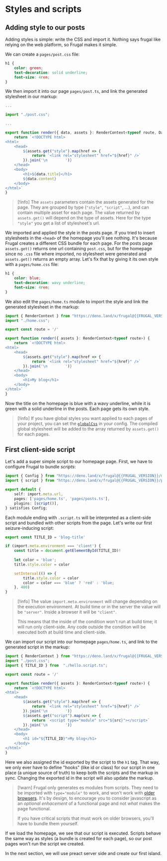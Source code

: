 # Styles and scripts

## Adding style to our posts

Adding styles is simple: write the CSS and import it. Nothing says frugal like relying on the web platform, so Frugal makes it simple.

We can create a `pages/post.css` file:

```css filename=pages/post.css
h1 {
    color: green;
    text-decoration: solid underline;
    font-size: 4rem;
}
```

We then import it into our page `pages/post.ts`, and link the generated stylesheet in our markup:

```ts filename=pages/post.ts lines=[3,7,10-14]
...

import "./post.css";

...

export function render({ data, assets }: RenderContext<typeof route, Data> ) {
    return `<!DOCTYPE html>
<html>
    <head>
        ${assets.get("style").map(href => {
            return `<link rel="stylesheet" href="${href}" />`
        }).join('\n        ')}
    </head>
    <body>
        <h1>${data.title}</h1>
        ${data.content}
    </body>
</html>`
}
```

> [!info]
> The `assets` parameters contain the assets generated for the page. They are grouped by type (`"style"`, `"script"`, ...), and can contain multiple asset for each page. The value returned by `assets.get()` will depend on the type of assets. Here for the type `"style"` you get a list of stylesheet's url.

We imported and applied the style in the posts page. If you tried to insert stylesheets in the `<head>` of the homepage you'll see nothing. It's because Frugal creates a different CSS bundle for each page. For the posts page `assets.get()` returns one url containing `post.css`, but for the homepage since no `.css` file where imported, no stylesheet were generated and `assets.get()` returns an empty array. Let's fix that by giving it its own style with a `pages/home.css` file:

```css filename=pages/home.css
h1 {
    color: blue;
    text-decoration: wavy underline;
    font-size: 4rem;
}
```

We also edit the `pages/home.ts` module to import the style and link the generated stylesheet in the markup:

```ts filename=page/home.ts lines=[1-2,6,9-13]
import { RenderContext } from "https://deno.land/x/frugal@{{FRUGAL_VERSION}}/mod.ts"
import "./home.css";

export const route = '/'

export function render({ assets }: RenderContext<typeof route>) {
    return `<!DOCTYPE html>
<html>
    <head>
        ${assets.get("style").map(href => {
            return `<link rel="stylesheet" href="${href}" />`
        }).join('\n        ')}
    </head>
    <body>
        <h1>My blog</h1>
    </body>
</html>`
}
```

Now the title on the homepage is blue with a wavy underline, while it is green with a solid underline in the posts. Each page gets its own style.

> [!info]
> If you have global styles you want applied to each pages of your project, you can set the [`globalCss`](/doc@{{version}}/reference/configuration#heading-globalcss) in your config. The compiled global stylesheet will be added to the array returned by `assets.get()` for each pages.

## First client-side script

Let's add a super simple script to our homepage page. First, we have to configure Frugal to bundle _scripts_:

```ts filename=frugal.config.ts lines=[7]
import { Config } from "https://deno.land/x/frugal@{{FRUGAL_VERSION}}/mod.ts"
import { script } from "https://deno.land/x/frugal@{{FRUGAL_VERSION}}/plugins/script.ts"

export default {
    self: import.meta.url,
    pages: ['pages/home.ts', 'pages/posts.ts'],
    plugins: [script()],
} satisfies Config;
```

Each module ending with `.script.ts` will be interpreted as a client-side script and bundled with other scripts from the page. Let's write our first seizure-inducing script:

```ts filename=page/hello.script.ts
export const TITLE_ID = 'blog-title'

if (import.meta.environment === 'client') {
    const title = document.getElementById(TITLE_ID)!
    
    let color = 'blue';
    title.style.color = color

    setInterval(() => {
        title.style.color = color
        color = color === 'blue' ? 'red' : 'blue;
    }, 400)
}
```

> [!info]
> The value `import.meta.environment` will change depending on the execution environment. At build time or in the server the value will be `"server"`. Inside a browser it will be `"client"`.
>
> This means that the inside of the condition won't run at build time; it will run only client-side. Any code outside the condition will be executed both at build time and client-side.

We can import our script into our homepage `pages/home.ts`, and link to the generated script in the markup:

```ts filename=page/home.ts lines=[3,14-16,19]
import { RenderContext } from "https://deno.land/x/frugal@{{FRUGAL_VERSION}}/mod.ts"
import "./post.css";
import { TITLE_ID } from  "./hello.script.ts";

export const route = '/'

export function render({ assets }: RenderContext<typeof route>) {
    return `<!DOCTYPE html>
<html>
    <head>
        ${assets.get("style").map(href => {
            return `<link rel="stylesheet" href="${href}" />`
        }).join('\n        ')}
        ${assets.get("script").map(src => {
            return `<script type="module" src="${src}"></script>`
        }).join('\n        ')}
    </head>
    <body>
        <h1 id="${TITLE_ID}">My blog</h1>
    </body>
</html>`
}
```

Here we also assigned the id exported by the script to the `h1` tag. That way, we only ever have to define "hooks" (like id or class) for our script in one place (a unique source of truth) to keep both the scripts and the markup in sync. Changing the exported id in the script will also update the markup.

> [!warn]
> Frugal only generates es modules from scripts. They need to be imported with `type="module"` to work, and won't work with [older browsers](https://caniuse.com/es6-module). It's by design, to encourage you to consider javascript as an _optional enhacement_ of a functional page and not _what_ makes the page functional.
>
> If you have critical scripts that must work on older browsers, you'll have to bundle them yourself.

If we load the homepage, we see that our script is executed. Scripts behave the same way as styles (a bundle is created for each page), so our post pages won't run the script we created.

In the next section, we will use preact server side and create our first island.
